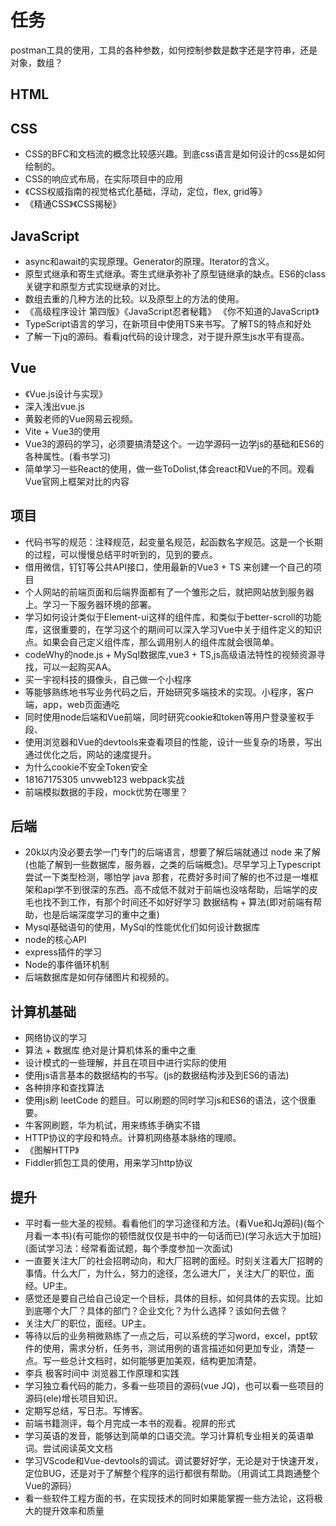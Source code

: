 <!--
 * @Author: x09898 coder_xujie@163.com
 * @Date: 2022-05-09 20:54:40
 * @LastEditors: x09898 coder_xujie@163.com
 * @LastEditTime: 2022-08-24 09:37:57
 * @FilePath: \HTML-CSS-Javascript-\待解决的知识点\稍后的学习要务.md
 * @Description: 
-->
# 任务

postman工具的使用，工具的各种参数，如何控制参数是数字还是字符串，还是对象，数组？

## HTML

## CSS

* CSS的BFC和文档流的概念比较感兴趣。到底css语言是如何设计的css是如何绘制的。
* CSS的响应式布局，在实际项目中的应用
* 《CSS权威指南的视觉格式化基础，浮动，定位，flex, grid等》
* 《精通CSS》《CSS揭秘》

## JavaScript

* async和await的实现原理。Generator的原理。Iterator的含义。
* 原型式继承和寄生式继承。寄生式继承弥补了原型链继承的缺点。ES6的class关键字和原型方式实现继承的对比。
* 数组去重的几种方法的比较。以及原型上的方法的使用。
* 《高级程序设计 第四版》《JavaScript忍者秘籍》 《你不知道的JavaScript》
* TypeScript语言的学习，在新项目中使用TS来书写。了解TS的特点和好处
* 了解一下jq的源码。看看jq代码的设计理念，对于提升原生js水平有提高。

## Vue

* 《Vue.js设计与实现》
* 深入浅出vue.js
* 黄毅老师的Vue网易云视频。
* Vite + Vue3的使用
* Vue3的源码的学习，必须要搞清楚这个。一边学源码一边学js的基础和ES6的各种属性。(看书学习)
* 简单学习一些React的使用，做一些ToDolist,体会react和Vue的不同。观看Vue官网上框架对比的内容

## 项目

* 代码书写的规范：注释规范，起变量名规范，起函数名字规范。这是一个长期的过程，可以慢慢总结平时听到的，见到的要点。
* 借用微信，钉钉等公共API接口，使用最新的Vue3 + TS 来创建一个自己的项目
* 个人网站的前端页面和后端界面都有了一个雏形之后，就把网站放到服务器上。学习一下服务器环境的部署。
* 学习如何设计类似于Element-ui这样的组件库，和类似于better-scroll的功能库，这很重要的，在学习这个的期间可以深入学习Vue中关于组件定义的知识点。如果会自己定义组件库，那么调用别人的组件库就会很简单。
* codeWhy的node.js + MySql数据库,vue3 + TS,js高级语法特性的视频资源寻找，可以一起购买AA。
* 买一宇视科技的摄像头，自己做一个小程序
* 等能够熟练地书写业务代码之后，开始研究多端技术的实现。小程序，客户端，app，web页面通吃
* 同时使用node后端和Vue前端，同时研究cookie和token等用户登录鉴权手段、
* 使用浏览器和Vue的devtools来查看项目的性能，设计一些复杂的场景，写出通过优化之后，网站的速度提升。
* 为什么cookie不安全Token安全
* 18167175305 unvweb123 webpack实战
* 前端模拟数据的手段，mock优势在哪里？

## 后端

* 20k以内没必要去学一门专门的后端语言，想要了解后端就通过 node 来了解(也能了解到一些数据库，服务器，之类的后端概念)。尽早学习上Typescript 尝试一下类型检测，哪怕学 java 那套，花费好多时间了解的也不过是一堆框架和api学不到很深的东西。高不成低不就对于前端也没啥帮助，后端学的皮毛也找不到工作，有那个时间还不如好好学习 数据结构 + 算法(即对前端有帮助，也是后端深度学习的重中之重)
* Mysql基础语句的使用，MySql的性能优化们如何设计数据库
* node的核心API
* express插件的学习
* Node的事件循环机制
* 后端数据库是如何存储图片和视频的。

## 计算机基础

* 网络协议的学习
* 算法 + 数据库 绝对是计算机体系的重中之重
* 设计模式的一些理解，并且在项目中进行实际的使用
* 使用js语言基本的数据结构的书写。(js的数据结构涉及到ES6的语法)
* 各种排序和查找算法
* 使用js刷 leetCode 的题目。可以刷题的同时学习js和ES6的语法，这个很重要。
* 牛客网刷题，华为机试，用来练练手确实不错
* HTTP协议的字段和特点。计算机网络基本脉络的理顺。
* 《图解HTTP》
* Fiddler抓包工具的使用，用来学习http协议  

## 提升

* 平时看一些大圣的视频。看看他们的学习途径和方法。(看Vue和Jq源码)(每个月看一本书)(有可能你的顿悟就仅仅是书中的一句话而已)(学习永远大于加班)(面试学习法：经常看面试题，每个季度参加一次面试)
* 一直要关注大厂的社会招聘动向，和大厂招聘的面经。时刻关注着大厂招聘的事情。什么大厂，为什么，努力的途径，怎么进大厂，关注大厂的职位，面经。UP主。
* 感觉还是要自己给自己设定一个目标，具体的目标，如何具体的去实现。比如到底哪个大厂？具体的部门？企业文化？为什么选择？该如何去做？
* 关注大厂的职位，面经。UP主。
* 等待以后的业务稍微熟练了一点之后，可以系统的学习word，excel，ppt软件的使用，需求分析，任务书，测试用例的语言描述如何更加专业，清楚一点。写一些总计文档时，如何能够更加美观，结构更加清楚。
* 李兵 极客时间中 浏览器工作原理和实践
* 学习独立看代码的能力，多看一些项目的源码(vue JQ)，也可以看一些项目的源码(ele)增长项目知识。
* 定期写总结，写日志。写博客。
* 前端书籍测评，每个月完成一本书的观看。视屏的形式
* 学习英语的发音，能够达到简单的口语交流。学习计算机专业相关的英语单词。尝试阅读英文文档
* 学习VScode和Vue-devtools的调试。调试要好好学，无论是对于快速开发，定位BUG，还是对于了解整个程序的运行都很有帮助。（用调试工具跑通整个Vue的源码）
* 看一些软件工程方面的书，在实现技术的同时如果能掌握一些方法论，这将极大的提升效率和质量
